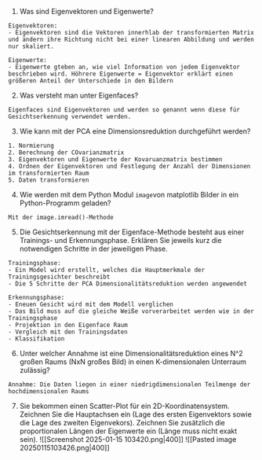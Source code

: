 1. Was sind Eigenvektoren und Eigenwerte?

```
Eigenvektoren:
- Eigenvektoren sind die Vektoren innerhlab der transformierten Matrix und ändern ihre Richtung nicht bei einer linearen Abbildung und werden nur skaliert.

Eigenwerte:
- Eigenwerte gteben an, wie viel Information von jedem Eigenvektor beschrieben wird. Höhrere Eigenwerte = Eigenvektor erklärt einen größeren Anteil der Unterschiede in den Bildern
```

2. Was versteht man unter Eigenfaces?

```
Eigenfaces sind Eigenvektoren und werden so genannt wenn diese für Gesichtserkennung verwendet werden.
```

3. Wie kann mit der PCA eine Dimensionsreduktion durchgeführt werden?

```
1. Normierung
2. Berechnung der COvarianzmatrix
3. Eigenvektoren und Eigenwerte der Kovaruanzmatrix bestimmen
4. Ordnen der Eigenvektoren und Festlegung der Anzahl der Dimensionen im transformierten Raum
5. Daten transformieren
```

4. Wie werden mit dem Python Modul `image`von matplotlib Bilder in ein Python-Programm geladen?

```
Mit der image.imread()-Methode
```

5. Die Gesichtserkennung mit der Eigenface-Methode besteht aus einer Trainings- und Erkennungsphase. Erklären Sie jeweils kurz die notwendigen Schritte in der jeweiligen Phase.

```
Trainingsphase:
- Ein Model wird erstellt, welches die Hauptmerkmale der Trainingsgesichter beschreibt
- Die 5 Schritte der PCA Dimensionalitätsreduktion werden angewendet

Erkennungsphase:
- Eneuen Gesicht wird mit dem Modell verglichen
- Das Bild muss auf die gleiche Weiße vorverarbeitet werden wie in der Trainingsphase
- Projektion in den Eigenface Raum
- Vergleich mit den Trainingsdaten
- Klassifikation
```

6. Unter welcher Annahme ist eine Dimensionalitätsreduktion eines N^2 großen Raums (NxN großes Bild) in einen K-dimensionalen Unterraum zulässig?

```
Annahme: Die Daten liegen in einer niedrigdimensionalen Teilmenge der hochdimensionalen Raums
```

7. Sie bekommen einen Scatter-Plot für ein 2D-Koordinatensystem. Zeichnen Sie die Hauptachsen ein (Lage des ersten Eigenvektors sowie die Lage des zweiten Eigenvekors). Zeichnen Sie zusätzlich die proportionalen Längen der Eigenwerte ein (Länge muss nicht exakt sein).
![[Screenshot 2025-01-15 103420.png|400]]
![[Pasted image 20250115103426.png|400]]

